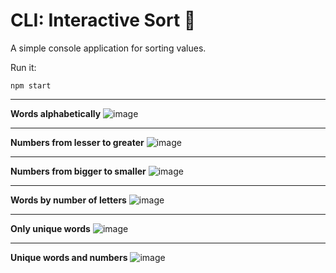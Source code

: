 # CLI: Interactive Sort 🔑
A simple console application for sorting values.

Run it:
```bush
npm start
```
<hr>

**Words alphabetically**
![image](https://github.com/fokaaas/serverless-academy/assets/114052215/2a15fc05-d296-404c-8937-2b8286e1b17d)
<hr>

**Numbers from lesser to greater**
![image](https://github.com/fokaaas/serverless-academy/assets/114052215/b1a8100d-c1cd-40ca-bf18-6b8fb4a422d7)
<hr>

**Numbers from bigger to smaller**
![image](https://github.com/fokaaas/serverless-academy/assets/114052215/946d6f89-d9cc-46a3-b05c-82c0d5225a75)
<hr>

**Words by number of letters**
![image](https://github.com/fokaaas/serverless-academy/assets/114052215/ed11dc17-ccf6-4c88-895e-31ec12d77a56)
<hr>

**Only unique words**
![image](https://github.com/fokaaas/serverless-academy/assets/114052215/3b835e53-967b-42e7-9d64-365c333314d8)
<hr>

**Unique words and numbers**
![image](https://github.com/fokaaas/serverless-academy/assets/114052215/722f6df1-6e7b-4cc4-a660-6dd43147a14f)
